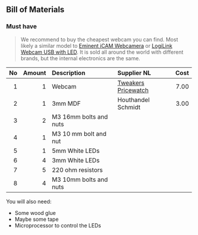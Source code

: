 ## Bill of Materials


### Must have

> We recommend to buy the cheapest webcam you can find. Most likely a similar model to [Eminent iCAM Webcamera](http://tweakers.net/pricewatch/275640/eminent-icam-webcamera-met-microfoon-(em1089).html) or [LogiLink Webcam USB with LED](http://tweakers.net/pricewatch/275550/logilink-webcam-usb-with-led.html). It is sold all around the world with different brands, but the internal electronics are the same.

|No|Amount|Description|Supplier NL|Cost|
| ------------: | ------------: | :------------ | :------------ | ------------: |
|1|1|Webcam|[Tweakers Pricewatch](http://tweakers.net/categorie/289/webcams/producten/#filter:q1bKL0pJLXLLTM1JUbJSKijKzCpW0oEIBucXlQDFEouT4SIFqcmeQHW6hrUA)|7.00|
|2|1|3mm MDF|Houthandel Schmidt|3.00|
|3|2|M3 16mm bolts and nuts|||
|4|1|M3 10 mm bolt and nut|||
|5|1|5mm White LEDs|||
|6|4|3mm White LEDs|||
|7|5|220 ohm resistors|||
|8|4|M3 10mm bolts and nuts|||

You will also need:

* Some wood glue
* Maybe some tape
* Microprocessor to control the LEDs